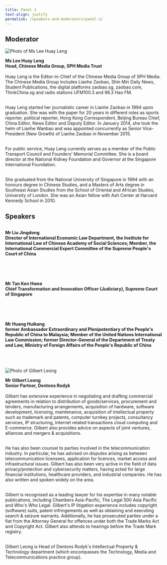 ```yaml
---
title: Panel 1
text-align: justify
permalink: /speakers-and-moderators/panel-1/
---
```


<style> 
.content img {
  max-width: 200px;
  margin-left: 0;
}
</style>

## Moderator

<div class="sgds-container">
  <div class="row is-desktop">
    <div class="col is-10-mobile is-10-tablet is-3-desktop is-3-widescreen is-3-fullhd">
    <img src="/images/speakers-panel 1-LEE Huay Leng2.jpg" alt="Photo of Ms Lee Huay Leng">
      </div>
    <div class="col">
    <p>
    <b>Ms Lee Huay Leng <br>
   Head, Chinese Media Group, SPH Media Trust <br> <br> </b>
Huay Leng is the Editor-in-Chief of the Chinese Media Group of SPH Media. The Chinese Media Group includes Lianhe Zaobao, Shin Min Daily News, Student Publications, the digital platforms zaobao.sg, zaobao.com, ThinkChina.sg and radio stations UFM100.3 and 96.3 Hao FM.<br><br>

Huay Leng started her journalistic career in Lianhe Zaobao in 1994 upon graduation. She was with the paper for 20 years in different roles as sports reporter, political reporter, Hong Kong Correspondent, Beijing Bureau Chief, China Editor, News Editor and Deputy Editor. In January 2014, she took the helm of Lianhe Wanbao and was appointed concurrently as Senior Vice-President (New Growth) of Lianhe Zaobao in November 2015.<br><br>


For public service, Huay Leng currently serves as a member of the Public Transport Council and Founders’ Memorial Committee. She is a board director at the National Kidney Foundation and Governor at the Singapore International Foundation.<br><br>


She graduated from the National University of Singapore in 1994 with an honours degree in Chinese Studies, and a Masters of Arts degree in Southeast Asian Studies from the School of Oriental and African Studies, University of London. She was an Asian fellow with Ash Center at Harvard Kennedy School in 2010.
</p>
 </div>
  </div>
    </div>

## Speakers

<div class="sgds-container">
  <div class="row is-desktop">
    <div class="col is-10-mobile is-10-tablet is-3-desktop is-3-widescreen is-3-fullhd">
    <img src="/images/blank.png" alt=""> 
    </div>
    <div class="col">
    <p>
    <b>Mr Liu Jingdong <br>
    Director of International Economic Law Department, the Institute for International Law of Chinese Academy of Social Sciences; Member, the International Commercial Expert Committee of the Supreme People's Court of China<br> <br> </b>
    </p>
    </div>
  </div>
    <br>
<br>
<div class="sgds-container">
  <div class="row is-desktop">
    <div class="col is-10-mobile is-10-tablet is-3-desktop is-3-widescreen is-3-fullhd">
    <img src="/images/blank.png" alt=""> 
    </div>
    <div class="col">
    <p>
    <b>Mr Tan Ken Hwee <br>
    Chief Transformation and Innovation Officer (Judiciary), Supreme Court of Singapore<br> <br> </b>
    </p>
    </div>
  </div>
    <br>
<br>
<div class="sgds-container">
  <div class="row is-desktop">
    <div class="col is-10-mobile is-10-tablet is-3-desktop is-3-widescreen is-3-fullhd">
    <img src="/images/blank.png" alt=""> 
    </div>
    <div class="col">
    <p>
    <b>Mr Huang Huikang <br>
    former Ambassador Extraordinary and Plenipotentiary of the People's Republic of China to Malaysia; Member of the United Nations International Law Commission; former Director-General of the Department of Treaty and Law, Ministry of Foreign Affairs of the People's Republic of China<br> <br> </b>
    </p>
    </div>
  </div>
    <br>
<br>
<div class="sgds-container">
  <div class="row is-desktop">
    <div class="col is-10-mobile is-10-tablet is-3-desktop is-3-widescreen is-3-fullhd">
    <img src="/images/speakers-panel 1-Gilbert Leong.jpg" alt="Photo of Gilbert Leong"> 
    </div>
    <div class="col">
    <p>
    <b>Mr Gilbert Leong <br>
    Senior Partner, Dentons Rodyk<br> <br> </b>
Gilbert has extensive experience in negotiating and drafting commercial agreements in relation to distribution of goods/services, procurement and tenders, manufacturing arrangements, acquisition of hardware, software development, licensing, maintenance, acquisition of intellectual property such as trademark and patents, computer turnkey projects, consultancy services, IP structuring, Internet related transactions cloud computing and E-commerce. Gilbert also provides advice on aspects of joint ventures, alliances and mergers & acquisitions.<br><br>
 
He has also been counsel to parties involved in the telecommunication industry. In particular, he has advised on disputes arising as between telecommunication licensees, application for licences, market access and infrastructural issues. Gilbert has also been very active in the field of data privacy/protection and cybersecurity matters, having acted for large financial institutions, healthcare providers, and industrial companies. He has also written and spoken widely on the area.<br><br>
 
Gilbert is recognised as a leading lawyer for his expertise in many notable publications, including Chambers Asia-Pacific, The Legal 500 Asia Pacific and Who's Who Legal. Gilbert's IP litigation experience includes copyright (software) suits, patent infringements as well as obtaining and executing search & seizure warrants. Additionally, he has prosecuted parties under a fiat from the Attorney General for offences under both the Trade Marks Act and Copyright Act. Gilbert also attends to hearings before the Trade Mark registry.<br><br>
 
Gilbert Leong is Head of Dentons Rodyk's Intellectual Property & Technology department (which encompasses the Technology, Media and Telecommunications practice group).
    </p>
    </div>
  </div>
    <br>
<br>


